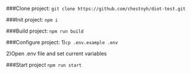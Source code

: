 ###Clone project:
``git clone https://github.com/chestnyh/diot-test.git``

###Init project:
``npm i``

###Build project:
``npm run build``

###Configure project:
1)``cp .env.example .env``

2)Open .env file and set current variables

###Start project
``npm run start``